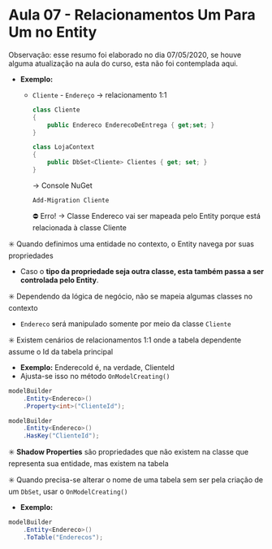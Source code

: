 # Aula 07 - Relacionamentos Um Para Um no Entity

Observação: esse resumo foi elaborado no dia 07/05/2020, se houve alguma atualização na aula do curso, esta não foi contemplada aqui.

* **Exemplo:**
    * `Cliente` - `Endereço` → relacionamento 1:1
        ```csharp
        class Cliente 
        {
            public Endereco EnderecoDeEntrega { get;set; }
        }

        class LojaContext
        {
            public DbSet<Cliente> Clientes { get; set; }
        } 
        ```

        → Console NuGet
        ```console
        Add-Migration Cliente
        ```
        :no_entry: Erro! → Classe Endereco vai ser mapeada pelo Entity porque está relacionada à classe Cliente

:eight_spoked_asterisk: Quando definimos uma entidade no contexto, o Entity navega por suas propriedades
* Caso o **tipo da propriedade seja outra classe, esta também passa a ser controlada pelo Entity**.

:eight_spoked_asterisk: Dependendo da lógica de negócio, não se mapeia algumas classes no contexto
* `Endereco` será manipulado somente por meio da classe `Cliente`

:eight_spoked_asterisk: Existem cenários de relacionamentos 1:1 onde a tabela dependente assume o Id da tabela principal
* **Exemplo:** EnderecoId é, na verdade, ClienteId
* Ajusta-se isso no método `OnModelCreating()`
```csharp
modelBuilder
    .Entity<Endereco>()
    .Property<int>("ClienteId");

modelBuilder
    .Entity<Endereco>()
    .HasKey("ClienteId");
```

:eight_spoked_asterisk: **Shadow Properties** são propriedades que não existem na classe que representa sua entidade, mas existem na tabela

:eight_spoked_asterisk: Quando precisa-se alterar o nome de uma tabela sem ser pela criação de um `DbSet`, usar o `OnModelCreating()`
* **Exemplo:**
```csharp
modelBuilder
    .Entity<Endereco>()
    .ToTable("Enderecos");
```